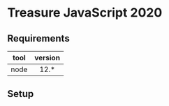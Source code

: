 # Treasure JavaScript 2020

## Requirements

| tool | version |
|:----:|:-------:|
| node | 12.* |

## Setup